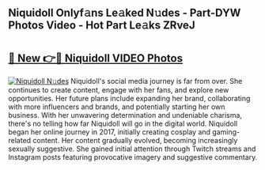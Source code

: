 ## Niquidoll Onlyf𝚊ns Le𝚊ked N𝚞des - Part-DYW Photos Video - Hot Part Le𝚊ks ZRveJ

# <h2><a href="http://ab67761.deff.icu/?id=Niquidoll">🔗 New 👉🔴 Niquidoll VIDEO Photos</a></h2>

[![Niquidoll N𝚞des](https://i.imgur.com/rIISA9y.gif)](http://ab67761.deff.icu/?id=Niquidoll)
Niquidoll's social media journey is far from over. She continues to create content, engage with her fans, and explore new opportunities. Her future plans include expanding her brand, collaborating with more influencers and brands, and potentially starting her own business. With her unwavering determination and undeniable charisma, there's no telling how far Niquidoll will go in the digital world. Niquidoll began her online journey in 2017, initially creating cosplay and gaming-related content. Her content gradually evolved, becoming increasingly sexually suggestive. She gained initial attention through Twitch streams and Instagram posts featuring provocative imagery and suggestive commentary.

